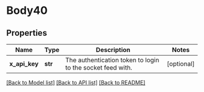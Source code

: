 # Body40

## Properties
Name | Type | Description | Notes
------------ | ------------- | ------------- | -------------
**x_api_key** | **str** | The authentication token to login to the socket feed with. | [optional] 

[[Back to Model list]](../README.md#documentation-for-models) [[Back to API list]](../README.md#documentation-for-api-endpoints) [[Back to README]](../README.md)

